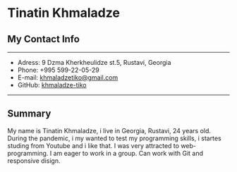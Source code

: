 # Tinatin Khmaladze

## My Contact Info 

---

- Adress: 9 Dzma Kherkheulidze st.5, Rustavi, Georgia
- Phone: +995 599-22-05-29
- E-mail: khmaladzetiko@gmail.com
- GitHub: <a href=https://github.com/khmaladze-tiko>khmaladze-tiko</a>

---

## Summary

My name is Tinatin Khmaladze, i live in Georgia, Rustavi, 24 years old. During the pandemic, i my wanted to test my programming skills, i startes studing from Youtube and i like that. I was very attracted to web-programming. I am eager to work in a group. Can work with Git and responsive disign.

